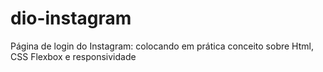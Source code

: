 # dio-instagram

Página de login do Instagram: colocando em prática conceito sobre Html, CSS Flexbox e responsividade 
